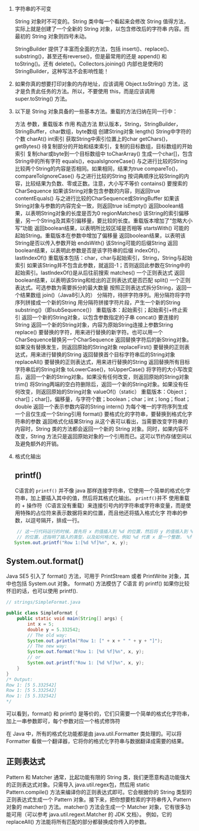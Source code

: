 1. 字符串的不可变

    String 对象时不可变的。String 类中每一个看起来会修改 String 值得方法，实际上就是创建了一个全新的 String 对象，以包含修改后的字符串
    内容。而最初的 String 对象则四号未动。
    
    StringBuilder 提供了丰富而全面的方法，包括 insert()、replace()、substring()，甚至还有reverse()，但是最常用的还是 append() 和
     toString()。还有 delete()。Collectors.joining() 内部也是使用的 StringBuilder，这种写法不会影响性能！
     
2. 如果你真的想要打印对象的内存地址，应该调用 Object.toString() 方法，这才是负责此任务的方法。所以，不要使用 this，而是应该调用 
    super.toString() 方法。
    
3. 以下是 String 对象具备的一些基本方法。重载的方法归纳在同一行中：
   
   方法	参数，重载版本	作用
   构造方法	默认版本，String，StringBuilder，StringBuffer，char数组，byte数组	创建String对象
   length()		String中字符的个数
   charAt()	int索引	获取String中索引位置上的char
   getChars()，getBytes()	待复制部分的开始和结束索引，复制的目标数组，目标数组的开始索引	复制char或byte到一个目标数组中
   toCharArray()		生成一个char[]，包含String中的所有字符
   equals()，equalsIgnoreCase()	与之进行比较的String	比较两个String的内容是否相同。如果相同，结果为true
   compareTo()，compareToIgnoreCase()	与之进行比较的String	按词典顺序比较String的内容，比较结果为负数、零或正数。注意，大小写不等价
   contains()	要搜索的CharSequence	如果该String对象包含参数的内容，则返回true
   contentEquals()	与之进行比较的CharSequence或StringBuffer	如果该String对象与参数的内容完全一致，则返回true
   isEmpty()		返回boolean结果，以表明String对象的长度是否为0
   regionMatches()	该String的索引偏移量，另一个String及其索引偏移量，要比较的长度。重载版本增加了“忽略大小写”功能	返回boolean结果，以表明所比较区域是否相等
   startsWith()	可能的起始String。重载版本在参数中增加了偏移量	返回boolean结果，以表明该String是否以传入参数开始
   endsWith()	该String可能的后缀String	返回boolean结果，以表明此参数是否是该字符串的后缀
   indexOf()，lastIndexOf()	重载版本包括：char，char与起始索引，String，String与起始索引	如果该String并不包含此参数，就返回-1；否则返回此参数在String中的起始索引。lastIndexOf()是从后往前搜索
   matches()	一个正则表达式	返回boolean结果，以表明该String和给出的正则表达式是否匹配
   split()	一个正则表达式。可选参数为需要拆分的最大数量	按照正则表达式拆分String，返回一个结果数组
   join()（Java8引入的）	分隔符，待拼字符序列。用分隔符将字符序列拼接成一个新的String	用分隔符拼接字符片段，产生一个新的String
   substring()（即subSequence()）	重载版本：起始索引；起始索引+终止索引	返回一个新的String对象，以包含参数指定的子串
   concat()	要连接的String	返回一个新的String对象，内容为原始String连接上参数String
   replace()	要替换的字符，用来进行替换的新字符。也可以用一个CharSequence替换另一个CharSequence	返回替换字符后的新String对象。如果没有替换发生，则返回原始的String对象
   replaceFirst()	要替换的正则表达式，用来进行替换的String	返回替换首个目标字符串后的String对象
   replaceAll()	要替换的正则表达式，用来进行替换的String	返回替换所有目标字符串后的String对象
   toLowerCase()，toUpperCase()		将字符的大小写改变后，返回一个新的String对象。如果没有任何改变，则返回原始的String对象
   trim()		将String两端的空白符删除后，返回一个新的String对象。如果没有任何改变，则返回原始的String对象
   valueOf()（static）	重载版本：Object；char[]；char[]，偏移量，与字符个数；boolean；char；int；long；float；double	返回一个表示参数内容的String
   intern()		为每个唯一的字符序列生成一个且仅生成一个String引用
   format()	要格式化的字符串，要替换到格式化字符串的参数	返回格式化结果String
   从这个表可以看出，当需要改变字符串的内容时，String 类的方法都会返回一个新的 String 对象。同时，如果内容不改变，String 方法只是返回原始对象的一个引用而已。这可以节约存储空间以及避免额外的开销。
   
4. 格式化输出
   
   ## printf()
   
   C语言的 `printf()` 并不像 java 那样连接字符串，它使用一个简单的格式化字符串，加上要插入其中的值，然后将其格式化输出。 `printf()`并不
   使用重载的 + 操作符（C语言没有重载）来连接引号内的字符串或字符串变量，而是使用特殊的占位符来表示数据将来的位置，而且他还将插入格式化字
   符串的参数，以逗号隔开，排成一行。
```java
    // 这一行代码运行的时候，首先将 x 的值插入到 %d 的位置，然后将 y 的值插入到 %f 的位置。这些站位符叫做`格式修饰符`，不仅指明了插入
    // 的位置，还指明了插入的类型，以及如何格式化，例如 %d 代表 x 是一个整数， %f 代表 y是一个浮点型 float 或者 double
   System.out.printf("Row 1:[%d %f]%n", x, y);
```

   ## System.out.format()

   Java SE5 引入了 format() 方法，可用于 PrintStream 或者 PrintWrite 对象，其中也包括 System.out 对象。 format() 方法模仿了 C语言
   的 printf() 如果你比较怀旧的话，也可以使用 printf().
```java
// strings/SimpleFormat.java 

public class SimpleFormat {   
    public static void main(String[] args) {     
        int x = 5;     
        double y = 5.332542;     
        // The old way: 
        System.out.println("Row 1: [" + x + " " + y + "]");     
        // The new way:     
        System.out.format("Row 1: [%d %f]%n", x, y);     
        // or     
        System.out.printf("Row 1: [%d %f]%n", x, y);   
    } 
} 
/* Output: 
Row 1: [5 5.332542] 
Row 1: [5 5.332542] 
Row 1: [5 5.332542] 
*/
```
   可以看到，format() 和 printf() 是等价的，它们只需要一个简单的格式化字符串，加上一串参数即可，每个参数对应一个格式修饰符

   在 Java 中，所有的格式化功能都是由 java.util.Formatter 类处理的。可以将 Formatter 看做一个翻译器，它将你的格式化字符串与数据翻译成需要的结果。 
   

   ## 正则表达式

   Pattern 和 Matcher
   通常，比起功能有限的 String 类，我们更愿意构造功能强大的正则表达式对象。只需导入 java.util.regex包，然后用 static Pattern.compile() 
   方法来编译你的正则表达式即可。它会根据你的 String 类型的正则表达式生成一个 Pattern 对象。接下来，把你想要检索的字符串传入 Pattern 
   对象的 matcher() 方法。matcher() 方法会生成一个 Matcher 对象，它有很多功能可用（可以参考 java.util.regext.Matcher 的 JDK 文档）。
   例如，它的 replaceAll() 方法能将所有匹配的部分都替换成你传入的参数。